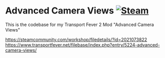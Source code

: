 # Advanced Camera Views [![Steam](https://img.shields.io/steam/downloads/2021073822.svg?label=Steam&logo=steam)](https://steamcommunity.com/sharedfiles/filedetails/?id=2021073822)
 
This is the codebase for my Transport Fever 2 Mod "Advanced Camera Views"


https://steamcommunity.com/workshop/filedetails/?id=2021073822
https://www.transportfever.net/filebase/index.php?entry/5224-advanced-camera-views/
